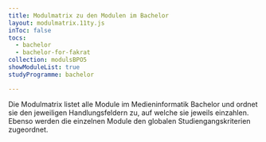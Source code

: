 ```yaml
---
title: Modulmatrix zu den Modulen im Bachelor
layout: modulmatrix.11ty.js
inToc: false
tocs:
  - bachelor
  - bachelor-for-fakrat
collection: modulsBPO5
showModuleList: true
studyProgramme: bachelor

---
```


Die Modulmatrix listet alle Module im Medieninformatik Bachelor und ordnet sie den jeweiligen Handlungsfeldern zu, auf welche sie jeweils einzahlen. Ebenso werden die einzelnen Module den globalen Studiengangskriterien zugeordnet.

